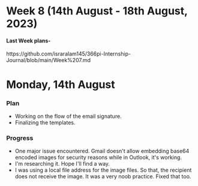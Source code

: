 # Week 8 (14th August - 18th August, 2023)

<h4>Last Week plans- </h4>https://github.com/israralam145/366pi-Internship-Journal/blob/main/Week%207.md

# Monday, 14th August
<h3>Plan</h3>

* Working on the flow of the email signature.
* Finalizing the templates.
<h3>Progress</h3>

* One major issue encountered. Gmail doesn't allow embedding base64 encoded images for security reasons while in Outlook, it's working.
* I'm researching it. Hope I'll find a way.
* I was using a local file address for the image files. So that, the recipient does not receive the image. It was a very noob practice. Fixed that too.
